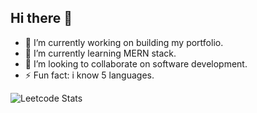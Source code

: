 ## Hi there 👋


- 🔭 I’m currently working on building my portfolio.
- 🌱 I’m currently learning MERN stack.
- 👯 I’m looking to collaborate on software development.
- ⚡ Fun fact: i know 5 languages.

![Leetcode Stats](https://leetcard.jacoblin.cool/_Sami_MMS?ext=heatmap)

